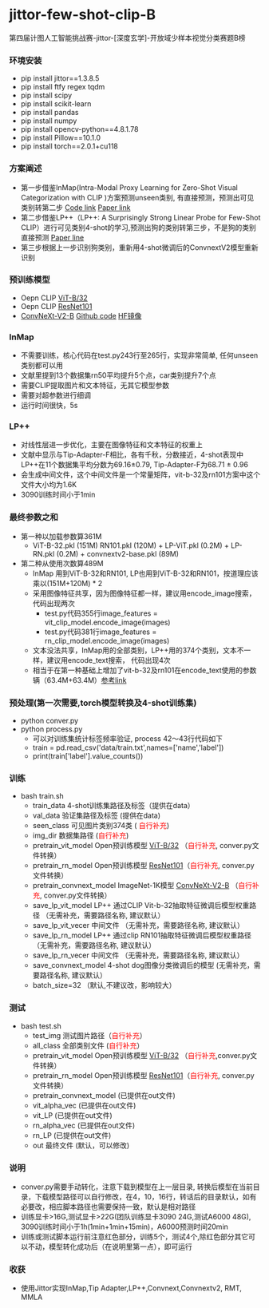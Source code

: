 # jittor-few-shot-clip-B
第四届计图人工智能挑战赛-jittor-[深度玄学]-开放域少样本视觉分类赛题B榜

### 环境安装
 - pip install jittor==1.3.8.5
 - pip install ftfy regex tqdm
 - pip install scipy
 - pip install scikit-learn
 - pip install pandas
 - pip install numpy
 - pip install opencv-python==4.8.1.78
 - pip install Pillow==10.1.0
 - pip install torch==2.0.1+cu118

### 方案阐述
 - 第一步借鉴InMap(Intra-Modal Proxy Learning for Zero-Shot Visual Categorization with CLIP )方案预测unseen类别, 有直接预测，预测出可见类别转第二步 [Code link](https://github.com/idstcv/InMaP/) [Paper link](https://arxiv.org/abs/2310.19752)
 - 第二步借鉴LP++（LP++: A Surprisingly Strong Linear Probe for Few-Shot CLIP）进行可见类别4-shot的学习,预测出狗的类别转第三步，不是狗的类别直接预测 [Paper line](https://arxiv.org/abs/2404.02285)
 - 第三步根据上一步识别狗类别，重新用4-shot微调后的ConvnextV2模型重新识别

### 预训练模型
 - Oepn CLIP [ViT-B/32]( https://openaipublic.azureedge.net/clip/models/40d365715913c9da98579312b702a82c18be219cc2a73407c4526f58eba950af/ViT-B-32.pt)
 - Oepn CLIP [ResNet101](https://openaipublic.azureedge.net/clip/models/8fa8567bab74a42d41c5915025a8e4538c3bdbe8804a470a72f30b0d94fab599/RN101.pt)
 - [ConvNeXt-V2-B](https://dl.fbaipublicfiles.com/convnext/convnextv2/im1k/convnextv2_base_1k_224_ema.pt) [Github code](https://github.com/facebookresearch/ConvNeXt-V2) [HF镜像](https://hf-mirror.com/facebook/convnextv2-base-1k-224)
 
### InMap
 - 不需要训练，核心代码在test.py243行至265行，实现非常简单, 任何unseen类别都可以用
 - 文献里提到13个数据集rn50平均提升5个点，car类别提升7个点
 - 需要CLIP提取图片和文本特征，无其它模型参数
 - 需要对超参数进行细调
 - 运行时间很快，5s
   
### LP++
 - 对线性层进一步优化，主要在图像特征和文本特征的权重上
 - 文献中显示与Tip-Adapter-F相比，各有千秋，分数接近，4-shot表现中LP++在11个数据集平均分数为69.16±0.79, Tip-Adapter-F为68.71 ± 0.96
 - 会生成中间文件，这个中间文件是一个常量矩阵，vit-b-32及rn101方案中这个文件大小均为1.6K
 - 3090训练时间小于1min
 
 
### 最终参数之和
 - 第一种以加载参数算361M
   - ViT-B-32.pkl (151M) RN101.pkl (120M) + LP-ViT.pkl (0.2M) + LP-RN.pkl  (0.2M) + convnextv2-base.pkl (89M)
 - 第二种从使用次数算489M
   - InMap 用到ViT-B-32和RN101, LP也用到ViT-B-32和RN101，按道理应该乘以(151M+120M) * 2
   - 采用图像特征共享，因为图像特征都一样，建议用encode_image搜索， 代码出现两次
     - test.py代码355行image_features = vit_clip_model.encode_image(images)
     - test.py代码381行image_features = rn_clip_model.encode_image(images)
   - 文本没法共享，InMap用的全部类别，LP++用的374个类别，文本不一样，建议用encode_text搜索， 代码出现4次
   - 相当于在第一种基础上增加了vit-b-32及rn101在encode_text使用的参数辆（63.4M+63.4M）[参考link](https://blog.csdn.net/bblingbbling/article/details/136511701)
 
### 预处理(第一次需要,torch模型转换及4-shot训练集)
 - python conver.py
 - python process.py
   - 可以对训练集统计标签频率验证, process 42～43行代码如下
   - train = pd.read_csv('data/train.txt',names=['name','label'])
   - print(train['label'].value_counts())
 
### 训练
 - bash train.sh
    - train_data 4-shot训练集路径及标签（提供在data）
    - val_data 验证集路径及标签 (提供在data)
    - seen_class 可见图片类别374类 (
<span style="color: red;">自行补充</span>)
    - img_dir 数据集路径 (<span style="color: red;">自行补充</span>)
    - pretrain_vit_model Open预训练模型 [ViT-B/32]( https://openaipublic.azureedge.net/clip/models/40d365715913c9da98579312b702a82c18be219cc2a73407c4526f58eba950af/ViT-B-32.pt) （<span style="color: red;">自行补充</span>, conver.py文件转换）
    - pretrain_rn_model Open预训练模型 [ResNet101](https://openaipublic.azureedge.net/clip/models/8fa8567bab74a42d41c5915025a8e4538c3bdbe8804a470a72f30b0d94fab599/RN101.pt)（<span style="color: red;">自行补充</span>, conver.py文件转换）
    - pretrain_convnext_model ImageNet-1K模型 [ConvNeXt-V2-B](https://dl.fbaipublicfiles.com/convnext/convnextv2/im1k/convnextv2_base_1k_224_ema.pt) （<span style="color: red;">自行补充</span>, conver.py文件转换）
    - save_lp_vit_model LP++ 通过CLIP Vit-b-32抽取特征微调后模型权重路径 （无需补充，需要路径名称, 建议默认）
    - save_lp_vit_vecer 中间文件 （无需补充，需要路径名称, 建议默认）
    - save_lp_rn_model LP++ 通过clip RN101抽取特征微调后模型权重路径 （无需补充，需要路径名称, 建议默认）
    - save_lp_rn_vecer 中间文件 （无需补充，需要路径名称, 建议默认）
    - save_convnext_model 4-shot dog图像分类微调后的模型 (无需补充，需要路径名称, 建议默认）
    - batch_size=32 （默认,不建议改，影响较大）
  
### 测试
 - bash test.sh
    - test_img 测试图片路径（<span style="color: red;">自行补充</span>）
    - all_class 全部类别文件 (<span style="color: red;">自行补充</span>）
    - pretrain_vit_model Open预训练模型 [ViT-B/32]( https://openaipublic.azureedge.net/clip/models/40d365715913c9da98579312b702a82c18be219cc2a73407c4526f58eba950af/ViT-B-32.pt) （<span style="color: red;">自行补充</span>,conver.py文件转换）
    - pretrain_rn_model Open预训练模型 [ResNet101](https://openaipublic.azureedge.net/clip/models/8fa8567bab74a42d41c5915025a8e4538c3bdbe8804a470a72f30b0d94fab599/RN101.pt)（<span style="color: red;">自行补充</span>, conver.py文件转换）
    - pretrain_convnext_model (已提供在out文件)
    - vit_alpha_vec (已提供在out文件)
    - vit_LP (已提供在out文件)
    - rn_alpha_vec (已提供在out文件)
    - rn_LP (已提供在out文件)
    - out 最终文件 (默认，可以修改)
  
### 说明
 - conver.py需要手动转化，注意下载到模型在上一层目录, 转换后模型在当前目录，下载模型路径可以自行修改，在4，10，16行，转话后的目录默认，如有必要改，相应脚本路径也需要保持一致，默认是相对路径
 - 训练显卡>16G,测试显卡>22G(团队训练显卡3090 24G,测试A6000 48G), 3090训练时间小于1h(1min+1min+15min)，A6000预测时间20min
 - 训练或测试脚本运行前注意红色部分，训练5个，测试4个,除红色部分其它可以不动，模型转化成功后（在说明里第一点），即可运行
   
### 收获
 - 使用Jittor实现InMap,Tip Adapter,LP++,Convnext,Convnextv2, RMT, MMLA

